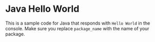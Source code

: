 # Java Hello World
This is a sample code for Java that responds with `Hello World` in the console. Make sure you replace `package_name` with the name of your package.
